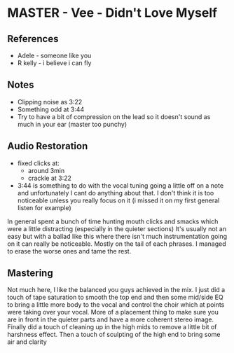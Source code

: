 # MASTER - Vee - Didn't Love Myself
## References
- Adele - someone like you
- R kelly - i believe i can fly
## Notes
- Clipping noise as 3:22
- Something odd at 3:44 
- Try to have a bit of compression on the lead so it doesn't sound as much in your ear (master too punchy)
## Audio Restoration
- fixed clicks at:
	- around 3min
	- crackle at 3:22
- 3:44 is something to do with the vocal tuning going a little off on a note and unfortunately I cant do anything about that. I don't think it is too noticeable unless you really focus on it (i missed it on my first general listen for example)

In general spent a bunch of time hunting mouth clicks and smacks which were a little distracting (especially in the quieter sections) It's usually not an easy but with a ballad like this where there isn't much instrumentation going on it can really be noticeable. Mostly on the tail of each phrases. I managed to erase the worse ones and tame the rest.
## Mastering
Not much here, I like the balanced you guys achieved in the mix. I just did a touch of tape saturation to smooth the top end and then some mid/side EQ to bring a little more body to the vocal and control the choir which at points were taking over your vocal. More of a placement thing to make sure you are in front in the quieter parts and have a more coherent stereo image. Finally did a touch of cleaning up in the high mids to remove a little bit of harshness effect. Then a touch of sculpting of the high end to bring some air and clarity

